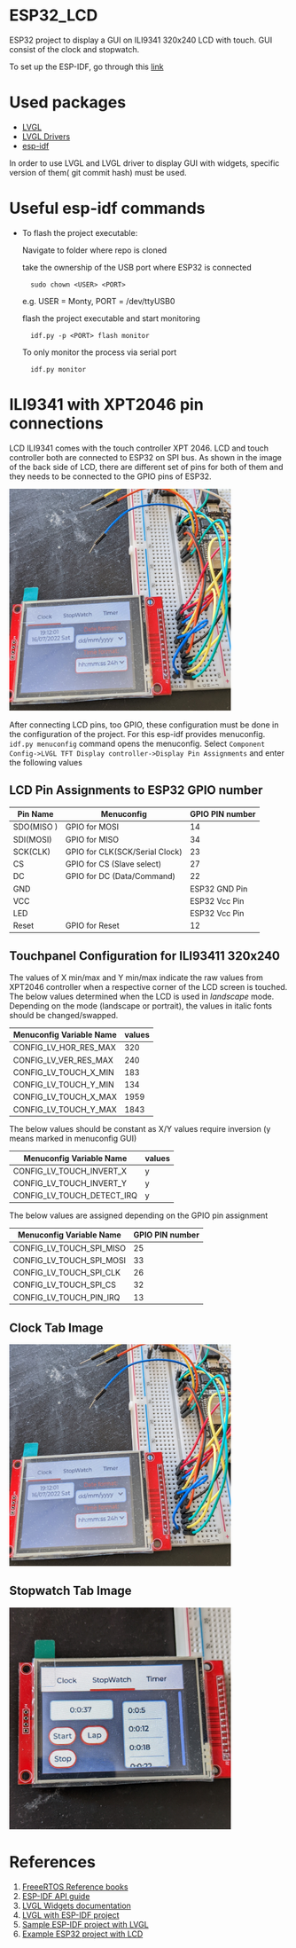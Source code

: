 # ESP32_LCD

ESP32 project to display a GUI on ILI9341 320x240 LCD with touch. GUI consist of the clock and stopwatch. 

To set up the ESP-IDF, go through this [link](https://docs.espressif.com/projects/esp-idf/en/stable/esp32/get-started/linux-macos-setup.html)

# Used packages
- [LVGL](https://github.com/lvgl/lvgl)
- [LVGL Drivers](https://github.com/lvgl/lvgl_esp32_drivers)
- [esp-idf](https://github.com/espressif/esp-idf)

In order to use LVGL and LVGL driver to display GUI with widgets, specific version of them( git commit hash) must be used.

# Useful esp-idf commands

- To flash the project executable:

    Navigate to folder where repo is cloned  
        
    take the ownership of the USB port where ESP32 is connected
    
        sudo chown <USER> <PORT>
    
    e.g. USER = Monty, PORT = /dev/ttyUSB0
    
    flash the project executable and start monitoring
    
        idf.py -p <PORT> flash monitor
        
    To only monitor the process via serial port
    
        idf.py monitor
        
        

# ILI9341 with XPT2046 pin connections

LCD ILI9341 comes with the touch controller XPT 2046. LCD and touch controller both are connected to ESP32 on SPI bus. 
As shown in the image of the back side of LCD, there are different set of pins for both of them and they needs to be connected to the GPIO pins of ESP32.

<img src="https://github.com/ishansheth/ESP32_LCD/blob/gui_development/images/PXL_20220716_171200853.MP.jpg" alt="drawing" width="400" height="400"/>

After connecting LCD pins, too GPIO, these configuration must be done in the configuration of the project. For this esp-idf provides menuconfig.
`idf.py menuconfig` command opens the menuconfig. Select `Component Config->LVGL TFT Display controller->Display Pin Assignments` and enter the following values

## LCD Pin Assignments to ESP32 GPIO number

| Pin Name   |        Menuconfig              | GPIO PIN number |
|------------|--------------------------------|-----------------|
| SDO(MISO ) |        GPIO for MOSI           |       14        |
| SDI(MOSI)  |        GPIO for MISO           |       34        |
| SCK(CLK)   | GPIO for CLK(SCK/Serial Clock) |       23        |
|    CS      | GPIO for CS (Slave select)     |       27        |
|    DC      | GPIO for DC (Data/Command)     |       22        |
|    GND     |                                |  ESP32 GND Pin  |
|    VCC     |                                |  ESP32 Vcc Pin  |
|    LED     |                                |  ESP32 Vcc Pin  |
|    Reset   |        GPIO for Reset          |       12        |


## Touchpanel Configuration for ILI93411 320x240

The values of X min/max and Y min/max indicate the raw values from XPT2046 controller when a respective corner of the LCD screen is touched. 
The below values determined when the LCD is used in _landscape_ mode. Depending on the mode (landscape or portrait), the values in italic fonts should be changed/swapped.

| Menuconfig Variable Name | values |
|--------------------------|--------|
|  CONFIG_LV_HOR_RES_MAX   |  320   |
|  CONFIG_LV_VER_RES_MAX   |  240   |
|  CONFIG_LV_TOUCH_X_MIN   |  183   | 
|  CONFIG_LV_TOUCH_Y_MIN   |  134   |
|  CONFIG_LV_TOUCH_X_MAX   |  1959  |
|  CONFIG_LV_TOUCH_Y_MAX   |  1843  |

The below values should be constant as X/Y values require inversion (y means marked in menuconfig GUI)

| Menuconfig Variable Name   | values |
|----------------------------|--------|
| CONFIG_LV_TOUCH_INVERT_X   |   y    |
| CONFIG_LV_TOUCH_INVERT_Y   |   y    |
| CONFIG_LV_TOUCH_DETECT_IRQ |   y    |

The below values are assigned depending on the GPIO pin assignment

| Menuconfig Variable Name   | GPIO PIN number |
|----------------------------|-----------------|
| CONFIG_LV_TOUCH_SPI_MISO   |   25            |
| CONFIG_LV_TOUCH_SPI_MOSI   |   33            |
| CONFIG_LV_TOUCH_SPI_CLK    |   26            |
| CONFIG_LV_TOUCH_SPI_CS     |   32            |
| CONFIG_LV_TOUCH_PIN_IRQ    |   13            |

## Clock Tab Image

<img src="https://github.com/ishansheth/ESP32_LCD/blob/gui_development/images/PXL_20220716_171200853.MP.jpg" alt="drawing" width="400" height="400"/>

## Stopwatch Tab Image

<img src="https://github.com/ishansheth/ESP32_LCD/blob/gui_development/images/PXL_20220811_092030499.MP.jpg" alt="drawing" width="400" height="400"/>

# References

1. [FreeeRTOS Reference books](https://www.freertos.org/Documentation/RTOS_book.html)
2. [ESP-IDF API guide](https://docs.espressif.com/projects/esp-idf/en/latest/esp32/api-guides/index.html)
3. [LVGL Widgets documentation](https://docs.lvgl.io/7.11/widgets/index.html)
4. [LVGL with ESP-IDF project](https://docs.lvgl.io/7.11/get-started/espressif.html)
4. [Sample ESP-IDF project with LVGL](https://github.com/lvgl/lv_port_esp32)
5. [Example ESP32 project with LCD](https://github.com/nopnop2002/esp-idf-ili9340)




